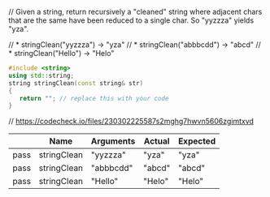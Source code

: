 // Given a string, return recursively a "cleaned" string where adjacent chars that are the same have been reduced to a single char. So "yyzzza" yields "yza".

// * stringClean("yyzzza") → "yza"
// * stringClean("abbbcdd") → "abcd"
// * stringClean("Hello") → "Helo"

```cpp
#include <string>
using std::string;
string stringClean(const string& str)
{
   return ""; // replace this with your code
}
```

// https://codecheck.io/files/230302225587s2mghg7hwvn5606zgimtxvd

| |Name|Arguments|Actual|Expected|
|---|---|---|---|---|
|pass|stringClean|"yyzzza"|"yza"|"yza"|
|pass|stringClean|"abbbcdd"|"abcd"|"abcd"|
|pass|stringClean|"Hello"|"Helo"|"Helo"|